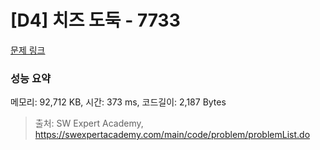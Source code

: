# [D4] 치즈 도둑 - 7733 

[문제 링크](https://swexpertacademy.com/main/code/problem/problemDetail.do?contestProbId=AWrDOdQqRCUDFARG) 

### 성능 요약

메모리: 92,712 KB, 시간: 373 ms, 코드길이: 2,187 Bytes



> 출처: SW Expert Academy, https://swexpertacademy.com/main/code/problem/problemList.do